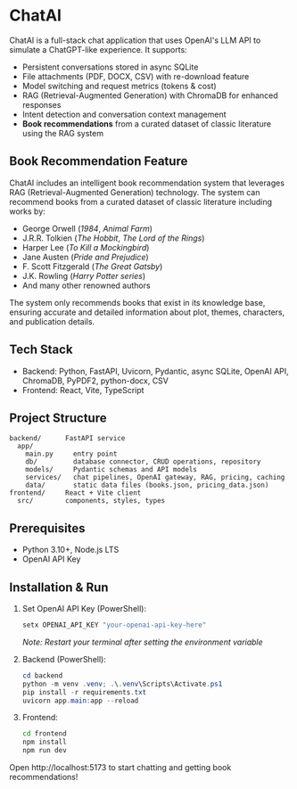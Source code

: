 # ChatAI

ChatAI is a full-stack chat application that uses OpenAI's LLM API to simulate a ChatGPT-like experience. It supports:
- Persistent conversations stored in async SQLite
- File attachments (PDF, DOCX, CSV) with re-download feature
- Model switching and request metrics (tokens & cost)
- RAG (Retrieval-Augmented Generation) with ChromaDB for enhanced responses
- Intent detection and conversation context management
- **Book recommendations** from a curated dataset of classic literature using the RAG system

## Book Recommendation Feature

ChatAI includes an intelligent book recommendation system that leverages RAG (Retrieval-Augmented Generation) technology. The system can recommend books from a curated dataset of classic literature including works by:
- George Orwell (*1984*, *Animal Farm*)
- J.R.R. Tolkien (*The Hobbit*, *The Lord of the Rings*)
- Harper Lee (*To Kill a Mockingbird*)
- Jane Austen (*Pride and Prejudice*)
- F. Scott Fitzgerald (*The Great Gatsby*)
- J.K. Rowling (*Harry Potter series*)
- And many other renowned authors

The system only recommends books that exist in its knowledge base, ensuring accurate and detailed information about plot, themes, characters, and publication details.

## Tech Stack
- Backend: Python, FastAPI, Uvicorn, Pydantic, async SQLite, OpenAI API, ChromaDB, PyPDF2, python-docx, CSV
- Frontend: React, Vite, TypeScript

## Project Structure
```
backend/      FastAPI service
  app/
    main.py     entry point
    db/         database connector, CRUD operations, repository
    models/     Pydantic schemas and API models
    services/   chat pipelines, OpenAI gateway, RAG, pricing, caching
    data/       static data files (books.json, pricing_data.json)
frontend/     React + Vite client
  src/        components, styles, types
```

## Prerequisites
- Python 3.10+, Node.js LTS
- OpenAI API Key

## Installation & Run
1. Set OpenAI API Key (PowerShell):
   ```powershell
   setx OPENAI_API_KEY "your-openai-api-key-here"
   ```
   *Note: Restart your terminal after setting the environment variable*

2. Backend (PowerShell):
   ```powershell
   cd backend
   python -m venv .venv; .\.venv\Scripts\Activate.ps1
   pip install -r requirements.txt
   uvicorn app.main:app --reload
   ```

3. Frontend:
   ```bash
   cd frontend
   npm install
   npm run dev
   ```

Open http://localhost:5173 to start chatting and getting book recommendations!